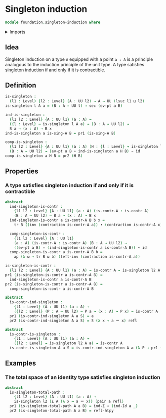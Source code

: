 # Singleton induction

```agda
module foundation.singleton-induction where
```

<details><summary>Imports</summary>

```agda
open import foundation-core.contractible-types
open import foundation-core.dependent-pair-types
open import foundation-core.functions
open import foundation-core.homotopies
open import foundation-core.identity-types
open import foundation-core.sections
open import foundation-core.universe-levels
```

</details>

## Idea

Singleton induction on a type `A` equipped with a point `a : A` is a principle
analogous to the induction principle of the unit type. A type satisfies
singleton induction if and only if it is contractible.

## Definition

```agda
is-singleton :
  (l1 : Level) {l2 : Level} (A : UU l2) → A → UU (lsuc l1 ⊔ l2)
is-singleton l A a = (B : A → UU l) → sec (ev-pt a B)

ind-is-singleton :
  {l1 l2 : Level} {A : UU l1} (a : A) →
  ({l : Level} → is-singleton l A a) → (B : A → UU l2) →
  B a → (x : A) → B x
ind-is-singleton a is-sing-A B = pr1 (is-sing-A B)

comp-is-singleton :
  {l1 l2 : Level} {A : UU l1} (a : A) (H : {l : Level} → is-singleton l A a) →
  (B : A → UU l2) → (ev-pt a B ∘ ind-is-singleton a H B) ~ id
comp-is-singleton a H B = pr2 (H B)
```

## Properties

### A type satisfies singleton induction if and only if it is contractible

```agda
abstract
  ind-singleton-is-contr :
    {l1 l2 : Level} {A : UU l1} (a : A) (is-contr-A : is-contr A)
    (B : A → UU l2) → B a → (x : A) → B x
  ind-singleton-is-contr a is-contr-A B b x =
    tr B ((inv (contraction is-contr-A a)) ∙ (contraction is-contr-A x)) b

  comp-singleton-is-contr :
    {l1 l2 : Level} {A : UU l1}
    (a : A) (is-contr-A : is-contr A) (B : A → UU l2) →
    ((ev-pt a B) ∘ (ind-singleton-is-contr a is-contr-A B)) ~ id
  comp-singleton-is-contr a is-contr-A B b =
    ap (λ ω → tr B ω b) (left-inv (contraction is-contr-A a))

is-singleton-is-contr :
  {l1 l2 : Level} {A : UU l1} (a : A) → is-contr A → is-singleton l2 A a
pr1 (is-singleton-is-contr a is-contr-A B) =
  ind-singleton-is-contr a is-contr-A B
pr2 (is-singleton-is-contr a is-contr-A B) =
  comp-singleton-is-contr a is-contr-A B

abstract
  is-contr-ind-singleton :
    {l1 : Level} (A : UU l1) (a : A) →
    ({l2 : Level} (P : A → UU l2) → P a → (x : A) → P x) → is-contr A
  pr1 (is-contr-ind-singleton A a S) = a
  pr2 (is-contr-ind-singleton A a S) = S (λ x → a ＝ x) refl

abstract
  is-contr-is-singleton :
    {l1 : Level} (A : UU l1) (a : A) →
    ({l2 : Level} → is-singleton l2 A a) → is-contr A
  is-contr-is-singleton A a S = is-contr-ind-singleton A a (λ P → pr1 (S P))
```

## Examples

### The total space of an identity type satisfies singleton induction

```agda
abstract
  is-singleton-total-path :
    {l1 l2 : Level} (A : UU l1) (a : A) →
    is-singleton l2 (Σ A (λ x → a ＝ x)) (pair a refl)
  pr1 (is-singleton-total-path A a B) = ind-Σ ∘ (ind-Id a _)
  pr2 (is-singleton-total-path A a B) = refl-htpy
```
